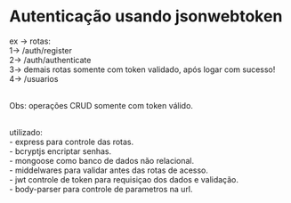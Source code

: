 # Autenticação usando jsonwebtoken

ex -> rotas: </br>
1-> /auth/register </br>
2-> /auth/authenticate </br>
3-> demais rotas somente com token validado, após logar com sucesso!</br>
4-> /usuarios</br></br>

Obs: operações CRUD somente com token válido.</br></br>

utilizado: </br>- express para controle das rotas.</br>
           - bcryptjs encriptar senhas.</br>
           - mongoose como banco de dados não relacional.</br>
           - middelwares para validar antes das rotas de acesso.</br>
           - jwt controle de token para requisiçao dos dados e validação.</br>
           - body-parser para controle de parametros na url.</br>
